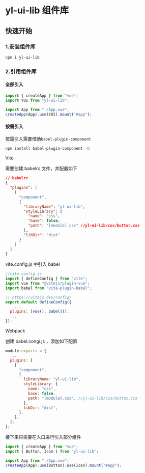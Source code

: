 # yl-ui-lib 组件库

## 快速开始

### 1.安装组件库

```bash
npm i yl-ui-lib
```

### 2.引用组件库

#### 全部引入

```javascript
import { createApp } from "vue";
import YUI from "yl-ui-lib";

import App from "./App.vue";
createApp(App).use(YUI).mount("#app");
```

#### 按需引入

按需引入需要借助`babel-plugin-component`

```bash
npm install babel-plugin-component -D
```

Vite

需要创建.babelrc 文件，并配置如下

```json
//.babelrc
{
  "plugins": [
    [
      "component",
      {
        "libraryName": "yl-ui-lib",
        "styleLibrary": {
          "name": "css",
          "base": false,
          "path": "[module].css" //yl-ui-lib/css/button.css
        },
        "libDir": "dist"
      }
    ]
  ]
}
```

vite.config.js 中引入 babel

```javascript
//vite.config.js
import { defineConfig } from "vite";
import vue from "@vitejs/plugin-vue";
import babel from "vite-plugin-babel";

// https://vitejs.dev/config/
export default defineConfig({
    ...
  plugins: [vue(), babel()],
  ...
});
```

Webpack

创建 babel.congi.js ，添加如下配置

```javascript
module.exports = {
  ...
  plugins: [
    [
      "component",
      {
        libraryName: "yl-ui-lib",
        styleLibrary: {
          name: "css",
          base: false,
          path: "[module].css", //yl-ui-lib/css/button.css
        },
        libDir: "dist",
      },
    ],
  ],
};

```

接下来只需要在入口进行引入部分组件

```javascript
import { createApp } from "vue";
import { Button, Icon } from "yl-ui-lib";

import App from "./App.vue";
createApp(App).use(Button).use(Icon).mount("#app");
```
